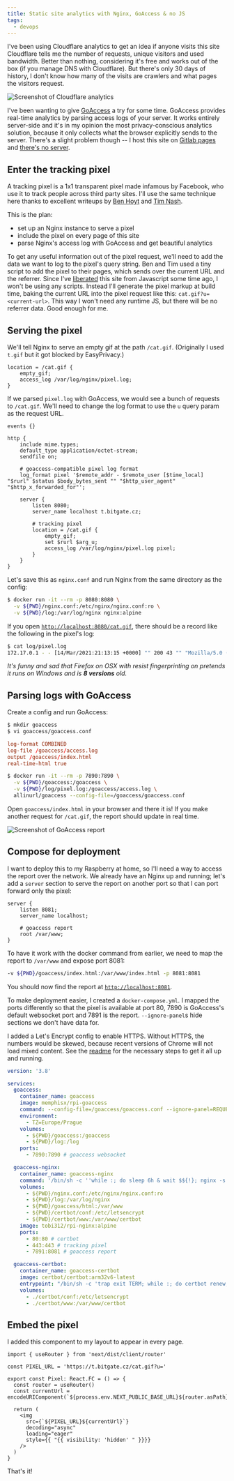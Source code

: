 ```yaml
---
title: Static site analytics with Nginx, GoAccess & no JS
tags:
  - devops
---
```

I've been using Cloudflare analytics to get an idea if anyone visits this site
Cloudflare tells me the number of requests, unique visitors and used bandwidth.
Better than nothing, considering it's free and works out of the box (if you manage DNS with Cloudflare).
But there's only 30 days of history, I don't know how many of the visits are crawlers and what pages the visitors request.

![Screenshot of Cloudflare analytics](/assets/images/cloudflare-analytics.png)

I've been wanting to give [GoAccess](https://goaccess.io/) a try for some time.
GoAccess provides real-time analytics by parsing access logs of your server.
It works entirely server-side and it's in my opinion the most privacy-conscious analytics solution, because it only collects what the browser explicitly sends to the server.
There's a slight problem though -- I host this site on [Gitlab pages](/gitlab-pages-dev-env) and [there's no server](https://www.yourofficeanywhere.co.uk/wp-content/uploads/2019/07/Cloud-Definitionn-2.png).

## Enter the tracking pixel

A tracking pixel is a 1x1 transparent pixel made infamous by Facebook, who use it to track people across third party sites.
I'll use the same technique here thanks to excellent writeups by [Ben Hoyt](https://benhoyt.com/writings/replacing-google-analytics/) and [Tim Nash](https://timnash.co.uk/pixel-tracking-with-nginx-a-tiny-bit-of-javascript/).

This is the plan:

- set up an Nginx instance to serve a pixel
- include the pixel on every page of this site
- parse Nginx's access log with GoAccess and get beautiful analytics

To get any useful information out of the pixel request, we'll need to add the data we want to log to the pixel's query string.
Ben and Tim used a tiny script to add the pixel to their pages, which sends over the current URL and the referrer.
Since I've [liberated](/making-of-this-blog#no-js) this site from Javascript some time ago, I won't be using any scripts.
Instead I'll generate the pixel markup at build time, baking the current URL into the pixel request like this: `cat.gif?u=<current-url>`.
This way I won't need any runtime JS, but there will be no referrer data.
Good enough for me.

## Serving the pixel

We'll tell Nginx to serve an empty gif at the path `/cat.gif`.
(Originally I used `t.gif` but it got blocked by EasyPrivacy.)

```nginx
location = /cat.gif {
    empty_gif;
    access_log /var/log/nginx/pixel.log;
}
```

If we parsed `pixel.log` with GoAccess, we would see a bunch of requests to `/cat.gif`.
We'll need to change the log format to use the `u` query param as the request URL.

```nginx
events {}

http {
    include mime.types;
    default_type application/octet-stream;
    sendfile on;

    # goaccess-compatible pixel log format
    log_format pixel '$remote_addr - $remote_user [$time_local] "$rurl" $status $body_bytes_sent "" "$http_user_agent" "$http_x_forwarded_for"';

    server {
        listen 8080;
        server_name localhost t.bitgate.cz;

        # tracking pixel
        location = /cat.gif {
            empty_gif;
            set $rurl $arg_u;
            access_log /var/log/nginx/pixel.log pixel;
        }
    }
}
```

Let's save this as `nginx.conf` and run Nginx from the same directory as the config:

```bash
$ docker run -it --rm -p 8080:8080 \
  -v ${PWD}/nginx.conf:/etc/nginx/nginx.conf:ro \
  -v ${PWD}/log:/var/log/nginx nginx:alpine
```

If you open [`http://localhost:8080/cat.gif`](http://localhost:8080/cat.gif), there should be a record like the following in the pixel's log:

```bash
$ cat log/pixel.log
172.17.0.1 - - [14/Mar/2021:21:13:15 +0000] "" 200 43 "" "Mozilla/5.0 (Windows NT 10.0; rv:78.0) Gecko/20100101 Firefox/78.0" "-"
```

_It's funny and sad that Firefox on OSX with resist fingerprinting on pretends it runs on Windows and is **8&nbsp;versions** old._

## Parsing logs with GoAccess

Create a config and run GoAccess:

```bash
$ mkdir goaccess
$ vi goaccess/goaccess.conf
```

```conf
log-format COMBINED
log-file /goaccess/access.log
output /goaccess/index.html
real-time-html true
```

```bash
$ docker run -it --rm -p 7890:7890 \
  -v ${PWD}/goaccess:/goaccess \
  -v ${PWD}/log/pixel.log:/goaccess/access.log \
  allinurl/goaccess --config-file=/goaccess/goaccess.conf
```

Open `goaccess/index.html` in your browser and there it is!
If you make another request for `/cat.gif`, the report should update in real time.

![Screenshot of GoAccess report](/assets/images/goaccess-report.png)

## Compose for deployment

I want to deploy this to my Raspberry at home, so I'll need a way to access the report over the network.
We already have an Nginx up and running; let's add a `server` section to serve the report on another port so that I can port forward only the pixel:

```nginx
server {
    listen 8081;
    server_name localhost;

    # goaccess report
    root /var/www;
}
```

To have it work with the docker command from earlier, we need to map the report to `/var/www` and expose port 8081:

```bash
-v ${PWD}/goaccess/index.html:/var/www/index.html -p 8081:8081
```

You should now find the report at [`http://localhost:8081`](http://localhost:8081).

To make deployment easier, I created a `docker-compose.yml`.
I mapped the ports differently so that the pixel is available at port 80, 7890 is GoAccess's default websocket port and 7891 is the report.
`--ignore-panel`s hide sections we don't have data for.

I added a Let's Encrypt config to enable HTTPS.
Without HTTPS, the numbers would be skewed, because recent versions of Chrome will not load mixed content.
See the [readme](https://github.com/kessl/static-pixel-tracking) for the necessary steps to get it all up and running.

```yaml
version: '3.8'

services:
  goaccess:
    container_name: goaccess
    image: memphisx/rpi-goaccess
    command: --config-file=/goaccess/goaccess.conf --ignore-panel=REQUESTS_STATIC --ignore-panel=REFERRERS --ignore-panel=REFERRING_SITES --ignore-panel=KEYPHRASES --ignore-panel=STATUS_CODES --ignore-panel=NOT_FOUND
    environment:
      - TZ=Europe/Prague
    volumes:
      - ${PWD}/goaccess:/goaccess
      - ${PWD}/log:/log
    ports:
      - 7890:7890 # goaccess websocket

  goaccess-nginx:
    container_name: goaccess-nginx
    command: '/bin/sh -c ''while :; do sleep 6h & wait $${!}; nginx -s reload; done & nginx -g "daemon off;"'''
    volumes:
      - ${PWD}/nginx.conf:/etc/nginx/nginx.conf:ro
      - ${PWD}/log:/var/log/nginx
      - ${PWD}/goaccess/html:/var/www
      - ${PWD}/certbot/conf:/etc/letsencrypt
      - ${PWD}/certbot/www:/var/www/certbot
    image: tobi312/rpi-nginx:alpine
    ports:
      - 80:80 # certbot
      - 443:443 # tracking pixel
      - 7891:8081 # goaccess report

  goaccess-certbot:
    container_name: goaccess-certbot
    image: certbot/certbot:arm32v6-latest
    entrypoint: "/bin/sh -c 'trap exit TERM; while :; do certbot renew; sleep 12h & wait $${!}; done;'"
    volumes:
      - ./certbot/conf:/etc/letsencrypt
      - ./certbot/www:/var/www/certbot
```

## Embed the pixel

I added this component to my layout to appear in every page.

```tsx
import { useRouter } from 'next/dist/client/router'

const PIXEL_URL = 'https://t.bitgate.cz/cat.gif?u='

export const Pixel: React.FC = () => {
  const router = useRouter()
  const currentUrl = encodeURIComponent(`${process.env.NEXT_PUBLIC_BASE_URL}${router.asPath}`)

  return (
    <img
      src={`${PIXEL_URL}${currentUrl}`}
      decoding="async"
      loading="eager"
      style={{ "{{ visibility: 'hidden' " }}}}
    />
  )
}
```

That's it!
